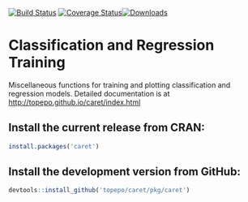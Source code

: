 [![Build Status](https://travis-ci.org/topepo/caret.png?topepo=master)](https://travis-ci.org/topepo/caret)
[![Coverage Status](https://coveralls.io/repos/topepo/caret/badge.svg?branch=master)](https://coveralls.io/r/topepo/caret?branch=master)[![Downloads](http://cranlogs.r-pkg.org/badges/caret)](http://cran.rstudio.com/package=caret)
# Classification and Regression Training

Miscellaneous functions for training and plotting classification and regression models.  Detailed documentation is at http://topepo.github.io/caret/index.html

## Install the current release from CRAN:
```r
install.packages('caret')
```

## Install the development version from GitHub:
```r
devtools::install_github('topepo/caret/pkg/caret')
```
